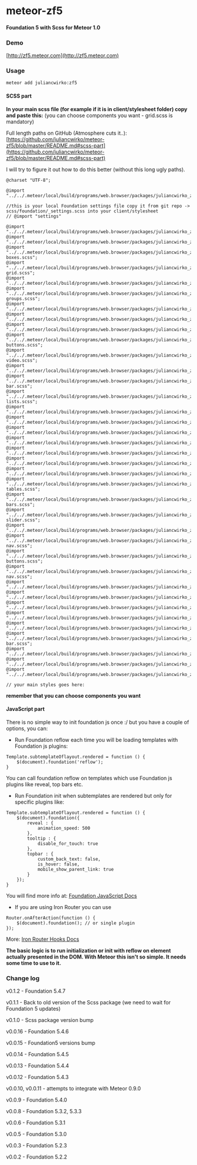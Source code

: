 meteor-zf5
==========

#### Foundation 5 with Scss for Meteor 1.0

### Demo
[http://zf5.meteor.com](http://zf5.meteor.com)

### Usage

````meteor add juliancwirko:zf5````

#### SCSS part

**In your main scss file (for example if it is in client/stylesheet folder) copy and paste this:** (you can choose components you want - grid.scss is mandatory)

Full length paths on GitHub (Atmosphere cuts it..): [https://github.com/juliancwirko/meteor-zf5/blob/master/README.md#scss-part](https://github.com/juliancwirko/meteor-zf5/blob/master/README.md#scss-part)

I will try to figure it out how to do this better (without this long ugly paths).

```
@charset "UTF-8";

@import "../../.meteor/local/build/programs/web.browser/packages/juliancwirko_zf5/scss/normalize.scss";

//this is your local Foundation settings file copy it from git repo -> scss/foundation/_settings.scss into your client/stylesheet
// @import "settings"

@import "../../.meteor/local/build/programs/web.browser/packages/juliancwirko_zf5/scss/foundation/components/grid.scss";
@import "../../.meteor/local/build/programs/web.browser/packages/juliancwirko_zf5/scss/foundation/components/accordion.scss";
@import "../../.meteor/local/build/programs/web.browser/packages/juliancwirko_zf5/scss/foundation/components/alert-boxes.scss";
@import "../../.meteor/local/build/programs/web.browser/packages/juliancwirko_zf5/scss/foundation/components/block-grid.scss";
@import "../../.meteor/local/build/programs/web.browser/packages/juliancwirko_zf5/scss/foundation/components/breadcrumbs.scss";
@import "../../.meteor/local/build/programs/web.browser/packages/juliancwirko_zf5/scss/foundation/components/button-groups.scss";
@import "../../.meteor/local/build/programs/web.browser/packages/juliancwirko_zf5/scss/foundation/components/buttons.scss";
@import "../../.meteor/local/build/programs/web.browser/packages/juliancwirko_zf5/scss/foundation/components/clearing.scss";
@import "../../.meteor/local/build/programs/web.browser/packages/juliancwirko_zf5/scss/foundation/components/dropdown.scss";
@import "../../.meteor/local/build/programs/web.browser/packages/juliancwirko_zf5/scss/foundation/components/dropdown-buttons.scss";
@import "../../.meteor/local/build/programs/web.browser/packages/juliancwirko_zf5/scss/foundation/components/flex-video.scss";
@import "../../.meteor/local/build/programs/web.browser/packages/juliancwirko_zf5/scss/foundation/components/forms.scss";
@import "../../.meteor/local/build/programs/web.browser/packages/juliancwirko_zf5/scss/foundation/components/icon-bar.scss";
@import "../../.meteor/local/build/programs/web.browser/packages/juliancwirko_zf5/scss/foundation/components/inline-lists.scss";
@import "../../.meteor/local/build/programs/web.browser/packages/juliancwirko_zf5/scss/foundation/components/joyride.scss";
@import "../../.meteor/local/build/programs/web.browser/packages/juliancwirko_zf5/scss/foundation/components/keystrokes.scss";
@import "../../.meteor/local/build/programs/web.browser/packages/juliancwirko_zf5/scss/foundation/components/labels.scss";
@import "../../.meteor/local/build/programs/web.browser/packages/juliancwirko_zf5/scss/foundation/components/magellan.scss";
@import "../../.meteor/local/build/programs/web.browser/packages/juliancwirko_zf5/scss/foundation/components/orbit.scss";
@import "../../.meteor/local/build/programs/web.browser/packages/juliancwirko_zf5/scss/foundation/components/pagination.scss";
@import "../../.meteor/local/build/programs/web.browser/packages/juliancwirko_zf5/scss/foundation/components/panels.scss";
@import "../../.meteor/local/build/programs/web.browser/packages/juliancwirko_zf5/scss/foundation/components/pricing-tables.scss";
@import "../../.meteor/local/build/programs/web.browser/packages/juliancwirko_zf5/scss/foundation/components/progress-bars.scss";
@import "../../.meteor/local/build/programs/web.browser/packages/juliancwirko_zf5/scss/foundation/components/range-slider.scss";
@import "../../.meteor/local/build/programs/web.browser/packages/juliancwirko_zf5/scss/foundation/components/reveal.scss";
@import "../../.meteor/local/build/programs/web.browser/packages/juliancwirko_zf5/scss/foundation/components/side-nav.scss";
@import "../../.meteor/local/build/programs/web.browser/packages/juliancwirko_zf5/scss/foundation/components/split-buttons.scss";
@import "../../.meteor/local/build/programs/web.browser/packages/juliancwirko_zf5/scss/foundation/components/sub-nav.scss";
@import "../../.meteor/local/build/programs/web.browser/packages/juliancwirko_zf5/scss/foundation/components/switches.scss";
@import "../../.meteor/local/build/programs/web.browser/packages/juliancwirko_zf5/scss/foundation/components/tables.scss";
@import "../../.meteor/local/build/programs/web.browser/packages/juliancwirko_zf5/scss/foundation/components/tabs.scss";
@import "../../.meteor/local/build/programs/web.browser/packages/juliancwirko_zf5/scss/foundation/components/thumbs.scss";
@import "../../.meteor/local/build/programs/web.browser/packages/juliancwirko_zf5/scss/foundation/components/tooltips.scss";
@import "../../.meteor/local/build/programs/web.browser/packages/juliancwirko_zf5/scss/foundation/components/top-bar.scss";
@import "../../.meteor/local/build/programs/web.browser/packages/juliancwirko_zf5/scss/foundation/components/type.scss";
@import "../../.meteor/local/build/programs/web.browser/packages/juliancwirko_zf5/scss/foundation/components/offcanvas.scss";
@import "../../.meteor/local/build/programs/web.browser/packages/juliancwirko_zf5/scss/foundation/components/visibility.scss";

// your main styles goes here:

```

**remember that you can choose components you want**

#### JavaScript part

There is no simple way to init foundation js once :/ but you have a couple of options, you can:

- Run Foundation reflow each time you will be loading templates with Foundation js plugins:
````
Template.subtemplateOflayout.rendered = function () {
    $(document).foundation('reflow');
}
````
You can call foundation reflow on templates which use Foundation js plugins like reveal, top bars etc.

- Run Foundation init when subtemplates are rendered but only for specific plugins like:
````
Template.subtemplateOflayout.rendered = function () {
    $(document).foundation({
        reveal : {
            animation_speed: 500
        },
        tooltip : {
            disable_for_touch: true
        },
        topbar : {
            custom_back_text: false,
            is_hover: false,
            mobile_show_parent_link: true
        }
    });
}
````
You will find more info at: [Foundation JavaScript Docs](http://foundation.zurb.com/docs/javascript.html)

- If you are using Iron Router you can use
````
Router.onAfterAction(function () {
    $(document).foundation(); // or single plugin
});
````
More: [Iron Router Hooks Docs](https://github.com/EventedMind/iron-router/blob/devel/DOCS.md#using-hooks)

**The basic logic is to run initialization or init with reflow on element actually presented in the DOM. With Meteor this isn't so simple. It needs some time to use to it.**


### Change log

v0.1.2 - Foundation 5.4.7

v0.1.1 - Back to old version of the Scss package (we need to wait for Foundation 5 updates)

v0.1.0 - Scss package version bump

v0.0.16 - Foundation 5.4.6

v0.0.15 - Foundation5 versions bump

v0.0.14 - Foundation 5.4.5

v0.0.13 - Foundation 5.4.4

v0.0.12 - Foundation 5.4.3

v0.0.10, v0.0.11 - attempts to integrate with Meteor 0.9.0

v0.0.9 - Foundation 5.4.0

v0.0.8 - Foundation 5.3.2, 5.3.3

v0.0.6 - Foundation 5.3.1

v0.0.5 - Foundation 5.3.0

v0.0.3 - Foundation 5.2.3

v0.0.2 - Foundation 5.2.2
